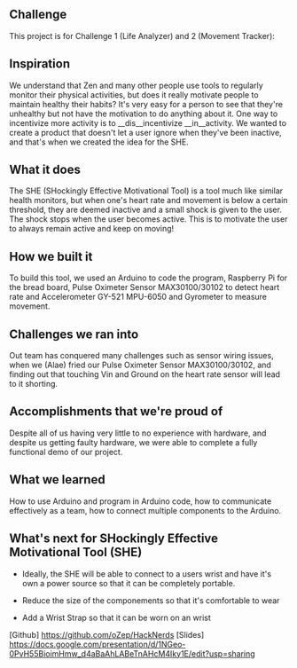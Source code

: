 ## Challenge
This project is for Challenge 1 (Life Analyzer) and 2 (Movement Tracker):

## Inspiration
We understand that Zen and many other people use tools to regularly monitor their physical activities, but does it really motivate people to maintain healthy their habits? It's very easy for a person to see that they're unhealthy but not have the motivation to do anything about it. One way to incentivize more activity is to __dis__incentivize __in__activity. We wanted to create a product that doesn't let a user ignore when they've been inactive, and that's when we created the idea for the SHE.

## What it does
The SHE (SHockingly Effective Motivational Tool) is a tool much like similar health monitors, but when one's heart rate and movement is below a certain threshold, they are deemed inactive and a small shock is given to the user. The shock stops when the user becomes active. This is to motivate the user to always remain active and keep on moving!

## How we built it
To build this tool, we used an Arduino to code the program, Raspberry Pi for the bread board, Pulse Oximeter Sensor MAX30100/30102 to detect heart rate and Accelerometer GY-521 MPU-6050 and Gyrometer to measure movement.

## Challenges we ran into
Out team has conquered many challenges such as sensor wiring issues,
when we (Alae) fried our Pulse Oximeter Sensor MAX30100/30102,
and finding out that touching Vin and Ground on the heart rate sensor will lead to it shorting.

## Accomplishments that we're proud of
Despite all of us having very little to no experience with hardware, and despite us getting faulty hardware, we were able to complete a fully functional demo of our project.

## What we learned
How to use Arduino and program in Arduino code, how to communicate effectively as a team, how to connect multiple components to the Arduino.

## What's next for SHockingly Effective Motivational Tool (SHE)
- Ideally, the SHE will be able to connect to a users wrist and have it's own a power source so that it can be completely portable.

- Reduce the size of the componements so that it's comfortable to wear

- Add a Wrist Strap so that it can be worn on an wrist

[Github] https://github.com/oZep/HackNerds
[Slides] https://docs.google.com/presentation/d/1NGeo-0PvH55BioimHmw_d4aBaAhLABeTnAHcM4Iky1E/edit?usp=sharing